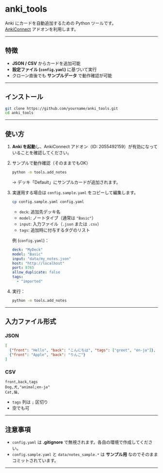 # anki_tools

Anki にカードを自動追加するための Python ツールです。  
[AnkiConnect](https://ankiweb.net/shared/info/2055492159) アドオンを利用します。

---

## 特徴
- **JSON / CSV** からカードを追加可能
- **設定ファイル (`config.yaml`)** に基づいて実行
- クローン直後でも **サンプルデータ** で動作確認が可能

---

## インストール

```bash
git clone https://github.com/yourname/anki_tools.git
cd anki_tools
````

---

## 使い方

1. **Anki を起動**し、AnkiConnect アドオン（ID: 2055492159）が有効になっていることを確認してください。

2. サンプルで動作確認（そのままでもOK）

   ```bash
   python -m tools.add_notes
   ```

   → デッキ「Default」にサンプルカードが追加されます。

3. 実運用する場合は `config.sample.yaml` をコピーして編集します。

   ```bash
   cp config.sample.yaml config.yaml
   ```

   * `deck`: 追加先デッキ名
   * `model`: ノートタイプ（通常は `"Basic"`）
   * `input`: 入力ファイル（`.json` または `.csv`）
   * `tags`: 追加時に付与するタグのリスト

   例 (`config.yaml`)：

   ```yaml
   deck: "MyDeck"
   model: "Basic"
   input: "data/my_notes.json"
   host: "http://localhost"
   port: 8765
   allow_duplicate: false
   tags:
     - "imported"
   ```

4. 実行：

   ```bash
   python -m tools.add_notes
   ```

---

## 入力ファイル形式

### JSON

```json
[
  {"front": "Hello", "back": "こんにちは", "tags": ["greet", "en-ja"]},
  {"front": "Apple", "back": "りんご"}
]
```

### CSV

```csv
front,back,tags
Dog,犬,"animal;en-ja"
Cat,猫,
```

* `tags` 列は `;` 区切り
* 空でも可

---

## 注意事項

* `config.yaml` は **.gitignore** で無視されます。各自の環境で作成してください。
* `config.sample.yaml` と `data/notes_sample.*` は **サンプル用** なのでそのままコミットされています。

---